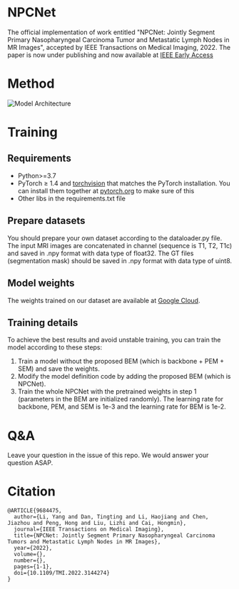 # NPCNet
The official implementation of work entitled "NPCNet: Jointly Segment Primary Nasopharyngeal Carcinoma Tumor and Metastatic Lymph Nodes in MR Images", accepted by IEEE Transactions on Medical Imaging, 2022. The paper is now under publishing and now available at [IEEE Early Access](https://ieeexplore.ieee.org/document/9684475)

# Method
![Model Architecture](https://github.com/JasmineRain/NPCNet/arc.png)

# Training

## Requirements

- Python>=3.7
- PyTorch ≥ 1.4 and [torchvision](https://github.com/pytorch/vision/) that matches the PyTorch installation.
  You can install them together at [pytorch.org](https://pytorch.org) to make sure of this
- Other libs in the requirements.txt file

## Prepare datasets

You should prepare your own dataset according to the dataloader.py file. The input MRI images are concatenated in channel (sequence is T1, T2, T1c) and saved in .npy format with data type of float32. The GT files (segmentation mask) should be saved in .npy format with data type of uint8.

## Model weights

The weights trained on our dataset are available at [Google Cloud](https://drive.google.com/drive/folders/13C8NXUF4jP7Ix2-1Mgya0mpsH2A6b5Me?usp=sharing).

## Training details

To achieve the best results and avoid unstable training, you can train the model according to these steps:
1. Train a model without the proposed BEM (which is backbone + PEM + SEM) and save the weights.
2. Modify the model definition code by adding the proposed BEM (which is NPCNet).
3. Train the whole NPCNet with the pretrained weights in step 1 (parameters in the BEM are initialized randomly). The learning rate for backbone, PEM, and SEM is 1e-3 and the learning rate for BEM is 1e-2.

# Q&A
Leave your question in the issue of this repo. We would answer your question ASAP.

# Citation
```
@ARTICLE{9684475,
  author={Li, Yang and Dan, Tingting and Li, Haojiang and Chen, Jiazhou and Peng, Hong and Liu, Lizhi and Cai, Hongmin},
  journal={IEEE Transactions on Medical Imaging},
  title={NPCNet: Jointly Segment Primary Nasopharyngeal Carcinoma Tumors and Metastatic Lymph Nodes in MR Images},
  year={2022},
  volume={},
  number={},
  pages={1-1},
  doi={10.1109/TMI.2022.3144274}
}
```
